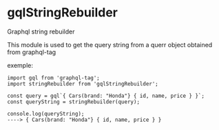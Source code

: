 # gqlStringRebuilder
Graphql string rebuilder

This module is used to get the query string from a querr object obtained from graphql-tag

exemple: 

```
import gql from 'graphql-tag';
import stringRebuilder from 'gqlStringRebuilder';

const query = gql`{ Cars(brand: "Honda"} { id, name, price } }`;
const queryString = stringRebuilder(query);

console.log(queryString);
----> { Cars(brand: "Honda"} { id, name, price } }

```
